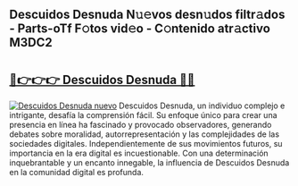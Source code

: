 ## Descuidos Desnuda N𝚞𝚎vos desn𝚞dos filtr𝚊dos - Parts-oTf F𝚘tos vid𝚎o - C𝚘ntenido atr𝚊ctivo M3DC2

# <h2><a href="http://mbb92j.tromn.icu/?c=Descuidos+Desnuda">🔗👉👉👉 Descuidos Desnuda 🔗🔗</a></h2>

[![Descuidos Desnuda nuevo](https://i.imgur.com/pEAQMta.gif)](http://mbb92j.tromn.icu/?c=Descuidos+Desnuda)
Descuidos Desnuda, un individuo complejo e intrigante, desafía la comprensión fácil. Su enfoque único para crear una presencia en línea ha fascinado y provocado observadores, generando debates sobre moralidad, autorrepresentación y las complejidades de las sociedades digitales. Independientemente de sus movimientos futuros, su importancia en la era digital es incuestionable. Con una determinación inquebrantable y un encanto innegable, la influencia de Descuidos Desnuda en la comunidad digital es profunda.
